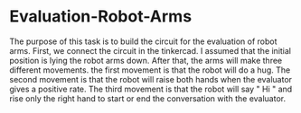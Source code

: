 # Evaluation-Robot-Arms
The purpose of this task is to build the circuit for the evaluation of robot arms. First, we connect the circuit in the tinkercad. I assumed that the initial position is lying the robot arms down. After that, the arms will make three different movements. the first movement is that the robot will do a hug. The second movement is that the robot will raise both hands when the evaluator gives a positive rate. The third movement is that the robot will say " Hi " and rise only the right hand to start or end the conversation with the evaluator.
